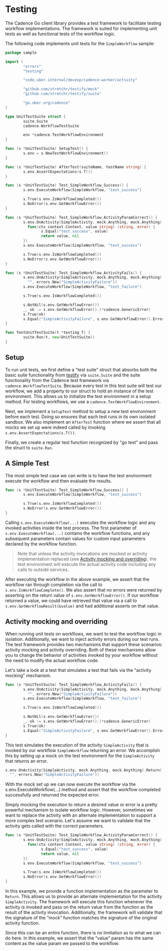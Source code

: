 # Testing

The Cadence Go client library provides a test framework to facilitate testing workflow implementations.
The framework is suited for implementing unit tests as well as functional tests of the workflow logic.

The following code implements unit tests for the `SimpleWorkflow` sample:

```go
package sample

import (
        "errors"
        "testing"

        "code.uber.internal/devexp/cadence-worker/activity"

        "github.com/stretchr/testify/mock"
        "github.com/stretchr/testify/suite"

        "go.uber.org/cadence"
)

type UnitTestSuite struct {
        suite.Suite
        cadence.WorkflowTestSuite

        env *cadence.TestWorkflowEnvironment
}

func (s *UnitTestSuite) SetupTest() {
        s.env = s.NewTestWorkflowEnvironment()
}

func (s *UnitTestSuite) AfterTest(suiteName, testName string) {
        s.env.AssertExpectations(s.T())
}

func (s *UnitTestSuite) Test_SimpleWorkflow_Success() {
        s.env.ExecuteWorkflow(SimpleWorkflow, "test_success")

        s.True(s.env.IsWorkflowCompleted())
        s.NoError(s.env.GetWorkflowError())
}

func (s *UnitTestSuite) Test_SimpleWorkflow_ActivityParamCorrect() {
        s.env.OnActivity(SimpleActivity, mock.Anything, mock.Anything).Return(
          func(ctx context.Context, value string) (string, error) {
                s.Equal("test_success", value)
                return value, nil
        })
        s.env.ExecuteWorkflow(SimpleWorkflow, "test_success")

        s.True(s.env.IsWorkflowCompleted())
        s.NoError(s.env.GetWorkflowError())
}

func (s *UnitTestSuite) Test_SimpleWorkflow_ActivityFails() {
        s.env.OnActivity(SimpleActivity, mock.Anything, mock.Anything).Return(
          "", errors.New("SimpleActivityFailure"))
        s.env.ExecuteWorkflow(SimpleWorkflow, "test_failure")

        s.True(s.env.IsWorkflowCompleted())

        s.NotNil(s.env.GetWorkflowError())
        _, ok := s.env.GetWorkflowError().(*cadence.GenericError)
        s.True(ok)
        s.Equal("SimpleActivityFailure", s.env.GetWorkflowError().Error())
}

func TestUnitTestSuite(t *testing.T) {
        suite.Run(t, new(UnitTestSuite))
}
```

## Setup

To run unit tests, we first define a "test suite" struct that absorbs both the
basic suite functionality from [testify](https://godoc.org/github.com/stretchr/testify/suite)
via `suite.Suite` and the suite functionality from the Cadence test framework via
`cadence.WorkflowTestSuite`. Because every test in this test suite will test our workflow, we
add a property to our struct to hold an instance of the test environment. This allows us to initialize
the test environment in a setup method. For testing workflows, we use a `cadence.TestWorkflowEnvironment`.

Next, we implement a `SetupTest` method to setup a new test environment before each test. Doing so
ensures that each test runs in its own isolated sandbox. We also implement an `AfterTest` function
where we assert that all mocks we set up were indeed called by invoking `s.env.AssertExpectations(s.T())`.

Finally, we create a regular test function recognized by "go test" and pass the struct to `suite.Run`.

## A Simple Test

The most simple test case we can write is to have the test environment execute the workflow and then
evaluate the results.

```go
func (s *UnitTestSuite) Test_SimpleWorkflow_Success() {
        s.env.ExecuteWorkflow(SimpleWorkflow, "test_success")

        s.True(s.env.IsWorkflowCompleted())
        s.NoError(s.env.GetWorkflowError())
}
```
Calling `s.env.ExecuteWorkflow(...)` executes the workflow logic and any invoked activities inside the
test process. The first parameter of `s.env.ExecuteWorkflow(...)` contains the workflow functions,
and any subsequent parameters contain values for custom input parameters declared by the workflow
function.

> Note that unless the activity invocations are mocked or activity implementation
> replaced (see [Activity mocking and overriding](#activity-mocking-and-overriding)), the test environment
> will execute the actual activity code including any calls to outside services.

After executing the workflow in the above example, we assert that the workflow ran through completion
via the call to `s.env.IsWorkflowComplete()`. We also assert that no errors were returned by asserting
on the return value of `s.env.GetWorkflowError()`. If our workflow returned a value, we could have
retrieved that value via a call to `s.env.GetWorkflowResult(&value)` and had additional asserts on that
value.

## Activity mocking and overriding

When running unit tests on workflows, we want to test the workflow logic in isolation. Additionally,
we want to inject activity errors during our test runs. The test framework provides two mechanisms
that support these scenarios: activity mocking and activity overriding. Both of these mechanisms allow
you to change the behavior of activities invoked by your workflow without the need to modify the actual
workflow code.

Let's take a look at a test that simulates a test that fails via the "activity mocking" mechanism.

```go
func (s *UnitTestSuite) Test_SimpleWorkflow_ActivityFails() {
        s.env.OnActivity(SimpleActivity, mock.Anything, mock.Anything).Return(
          "", errors.New("SimpleActivityFailure"))
        s.env.ExecuteWorkflow(SimpleWorkflow, "test_failure")

        s.True(s.env.IsWorkflowCompleted())

        s.NotNil(s.env.GetWorkflowError())
        _, ok := s.env.GetWorkflowError().(*cadence.GenericError)
        s.True(ok)
        s.Equal("SimpleActivityFailure", s.env.GetWorkflowError().Error())
}
```
This test simulates the execution of the activity `SimpleActivity` that is invoked by our workflow
`SimpleWorkflow` returning an error. We accomplish this by setting up a mock on the test environment
for the `SimpleActivity` that returns an error.

```go
s.env.OnActivity(SimpleActivity, mock.Anything, mock.Anything).Return(
  "", errors.New("SimpleActivityFailure"))
```
With the mock set up we can now execute the workflow via the s.env.ExecuteWorkflow(...) method and
assert that the workflow completed successfully and returned the expected error.

Simply mocking the execution to return a desired value or error is a pretty powerful mechanism to
isolate workflow logic. However, sometimes we want to replace the activity with an alternate implementation
to support a more complex test scenario. Let's assume we want to validate that the activity gets called
with the correct parameters.

```go
func (s *UnitTestSuite) Test_SimpleWorkflow_ActivityParamCorrect() {
        s.env.OnActivity(SimpleActivity, mock.Anything, mock.Anything).Return(
          func(ctx context.Context, value string) (string, error) {
                s.Equal("test_success", value)
                return value, nil
        })
        s.env.ExecuteWorkflow(SimpleWorkflow, "test_success")

        s.True(s.env.IsWorkflowCompleted())
        s.NoError(s.env.GetWorkflowError())
}
```

In this example, we provide a function implementation as the parameter to `Return`. This allows us to
provide an alternate implementation for the activity `SimpleActivity`. The framework will execute this
function whenever the activity is invoked and pass on the return value from the function as the result
of the activity invocation. Additionally, the framework will validate that the signature of the “mock”
function matches the signature of the original activity function.

Since this can be an entire function, there is no limitation as to what we can do here. In this
example, we assert that the “value” param has the same content as the value param we passed to the workflow.
